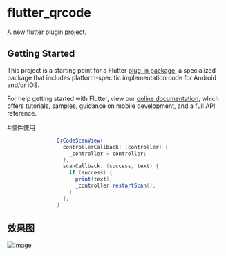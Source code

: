 
# flutter_qrcode

A new flutter plugin project.

## Getting Started

This project is a starting point for a Flutter
[plug-in package](https://flutter.dev/developing-packages/),
a specialized package that includes platform-specific implementation code for
Android and/or iOS.

For help getting started with Flutter, view our 
[online documentation](https://flutter.dev/docs), which offers tutorials, 
samples, guidance on mobile development, and a full API reference.

#控件使用

```groovy
                QrCodeScanView(
                  controllerCallback: (controller) {
                    _controller = controller;
                  },
                  scanCallback: (success, text) {
                    if (success) {
                      print(text);
                      _controller.restartScan();
                    }
                  },
                )
```

## 效果图
![image](https://github.com/zack-zjc/flutter_qrcode/master/image/capture.jpg?raw=true)